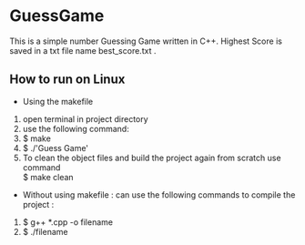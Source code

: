 # GuessGame
This is a simple number Guessing Game written in C++. Highest Score is saved in a txt file name best_score.txt .

## How to run on Linux
* Using the makefile
1. open terminal in project directory
2. use the following command:
3. $ make
4. $ ./'Guess Game'
5. To clean the object files and build the project again from scratch use command  
    $ make clean

* Without using makefile : can use the following commands to compile the project :
1. $ g++ *.cpp -o filename
2. $ ./filename
